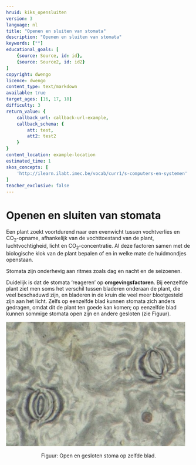 ```yaml
---
hruid: kiks_opensluiten
version: 3
language: nl
title: "Openen en sluiten van stomata"
description: "Openen en sluiten van stomata"
keywords: [""]
educational_goals: [
    {source: Source, id: id}, 
    {source: Source2, id: id2}
]
copyright: dwengo
licence: dwengo
content_type: text/markdown
available: true
target_ages: [16, 17, 18]
difficulty: 3
return_value: {
    callback_url: callback-url-example,
    callback_schema: {
        att: test,
        att2: test2
    }
}
content_location: example-location
estimated_time: 1
skos_concepts: [
    'http://ilearn.ilabt.imec.be/vocab/curr1/s-computers-en-systemen'
]
teacher_exclusive: false
---
```


# Openen en sluiten van stomata 

Een plant zoekt voortdurend naar een evenwicht tussen vochtverlies en CO<sub>2</sub>-opname, afhankelijk van de vochttoestand van de plant, luchtvochtigheid, licht en CO<sub>2</sub>-concentratie. Al deze factoren samen met de biologische klok van de plant bepalen of en in welke mate de huidmondjes openstaan. 

Stomata zijn onderhevig aan ritmes zoals dag en nacht en de seizoenen. 

Duidelijk is dat de stomata ‘reageren’ op **omgevingsfactoren**. Bij eenzelfde plant ziet men soms het verschil tussen bladeren onderaan de plant, die veel beschaduwd zijn, en bladeren in de kruin die veel meer blootgesteld zijn aan het licht. Zelfs op eenzelfde blad kunnen stomata zich anders gedragen, omdat dit de plant ten goede kan komen; op eenzelfde blad kunnen sommige stomata open zijn en andere gesloten (zie Figuur). 

![](embed/stomaopentoe.jpg "open en gesloten stomata") 
<figure>
    <figcaption align = "center">Figuur: Open en gesloten stoma op zelfde blad.</figcaption>
</figure> 
